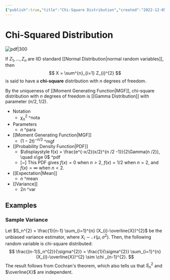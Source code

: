 ```yaml
---
{"publish":true,"title":"Chi-Square Distribution","created":"2022-12-05T17:42:50","modified":"2025-07-17T16:01:52","tags":["pub-stat"],"cssclasses":"","aliases":null,"type":"note","sup":["[[Probability]]"],"state":"done"}
---
```



# Chi-Squared Distribution

![pdf|300](https://upload.wikimedia.org/wikipedia/commons/thumb/3/35/Chi-square_pdf.svg/642px-Chi-square_pdf.svg.png)

If $Z_1,\dots,Z_n$ are IID standard [[Normal Distribution\|normal random variables]], then
$$
X = \sum^{n}_{i=1} Z_{i}^{2}
$$
is said to have a **chi-square** distribution with $n$ degrees of freedom.

By the uniqueness of [[Moment Generating Function\|MGF]], chi-square distribution with $n$ degrees of freedom is [[Gamma Distribution]] with parameter $(n/2,1/2)$.

- Notation
    - $\chi _{n}^{2}$ ^nota
- Parameters
    - $n$ ^para
- [[Moment Generating Function\|MGF]]
    - $(1-2t)^{-n/2}$ ^mgf
- [[Probability Density Function\|PDF]]
    - $\displaystyle f(x) = \frac{e^{-x/2}(x/2)^{n /2 -1}}{2\Gamma(n /2)}, \quad x\ge 0$ ^pdf
    - [~] This PDF gives $f(x)=0$ when $n>2$, $f(x)=1 /2$ when $n=2$, and $f(x) = \infty$ when $n < 2$.
- [[Expectation\|Mean]]
    - $n$ ^mean
- [[Variance]]
    - $2n$ ^var

## Examples

### Sample Variance

Let $S_n^{2} = \frac{1}{n-1} \sum_{i=1}^{n} (X_{i}-\overline{X})^{2}$ be the unbiased variance estimator, where $X_{i} \sim \mathcal{N}(\mu,\sigma^{2})$. Then, the following random variable is chi-square distributed:
$$
\frac{(n-1)S_n^{2}}{\sigma^{2}} = \frac{1}{\sigma^{2}} \sum_{i=1}^{n} (X_{i}-\overline{X})^{2} \sim \chi _{n-1}^{2}.
$$
The result follows from Cochran's theorem, which also tells us that $S_{n}^{2}$ and $\overline{X}$ are independent.
